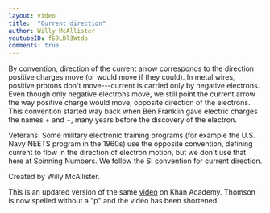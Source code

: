 ```yaml
---
layout: video
title:  "Current direction"
author: Willy McAllister
youtubeID: fS9LDl3Wtdo
comments: true
---
```


By convention, direction of the current arrow corresponds to the direction positive charges move (or would move if they could). In metal wires, positive protons don't move---current is carried only by negative electrons. Even though only negative electrons move, we still point the current arrow the way positive charge would move, opposite direction of the electrons. This convention started way back when Ben Franklin gave electric charges the names $+$ and $-$, many years before the discovery of the electron. 

Veterans: Some military electronic training programs (for example the U.S. Navy NEETS program in the 1960s) use the opposite convention, defining current to flow in the direction of electron motion, but we don't use that here at Spinning Numbers. We follow the SI convention for current direction.

Created by Willy McAllister.

This is an updated version of the same [video](https://youtu.be/4frpZ4Q0q58) on Khan Academy. Thomson is now spelled without a "p" and the video has been shortened.